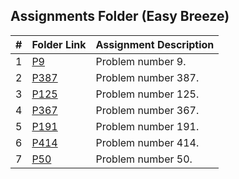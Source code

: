 ##  Assignments Folder (Easy Breeze)

|   #   | Folder Link | Assignment Description |
| :---: | ----------- | ---------------------- |
|  1    | [P9](https://github.com/Sudhir0228/4883-Programming_Techniques_Ray/tree/main/Assignments/Leetcode/A05/P9)| Problem number 9. |
|  2    | [P387](https://github.com/Sudhir0228/4883-Programming_Techniques_Ray/tree/main/Assignments/Leetcode/A05/P387)| Problem number 387. |
|  3    | [P125](https://github.com/Sudhir0228/4883-Programming_Techniques_Ray/tree/main/Assignments/Leetcode/A05/P125)| Problem number 125. |
|  4    | [P367](https://github.com/Sudhir0228/4883-Programming_Techniques_Ray/tree/main/Assignments/Leetcode/A05/P367)| Problem number 367. |
|  5    | [P191](https://github.com/Sudhir0228/4883-Programming_Techniques_Ray/tree/main/Assignments/Leetcode/A05/P191)| Problem number 191. |
|  6    | [P414](https://github.com/Sudhir0228/4883-Programming_Techniques_Ray/tree/main/Assignments/Leetcode/A05/P414)| Problem number 414. |
|  7    | [P50](https://github.com/Sudhir0228/4883-Programming_Techniques_Ray/tree/main/Assignments/Leetcode/A05/P50)| Problem number 50. |







